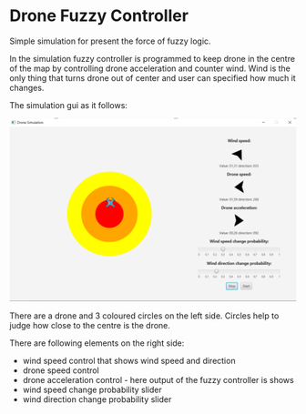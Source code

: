 # Drone Fuzzy Controller

Simple simulation for present the force of fuzzy logic.

In the simulation fuzzy controller is programmed to keep drone in the centre of the map by controlling drone acceleration and counter wind.
Wind is the only thing that turns drone out of center and user can specified how much it changes.

The simulation gui as it follows:

![img.png](img.png)

There are a drone and 3 coloured circles on the left side. Circles help to judge how close to the centre is the drone. <br>

There are following elements on the right side:
- wind speed control that shows wind speed and direction
- drone speed control
- drone acceleration control - here output of the fuzzy controller is shows
- wind speed change probability slider
- wind direction change probability slider